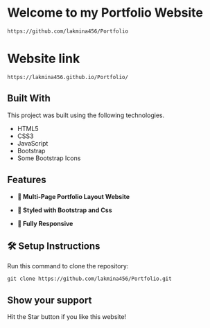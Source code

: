 # Welcome to my Portfolio Website

	https://github.com/lakmina456/Portfolio

# Website link 

	https://lakmina456.github.io/Portfolio/

## **Built With**

This project was built using the following technologies.

- HTML5
- CSS3
- JavaScript
- Bootstrap
- Some Bootstrap Icons

## **Features**

- **📖 Multi-Page Portfolio Layout Website**

- **🎨 Styled with Bootstrap and Css**

- **📱 Fully Responsive**


## 🛠 Setup Instructions

Run this command to clone the repository: 

    git clone https://github.com/lakmina456/Portfolio.git

## **Show your support**

Hit the Star button if you like this website!


